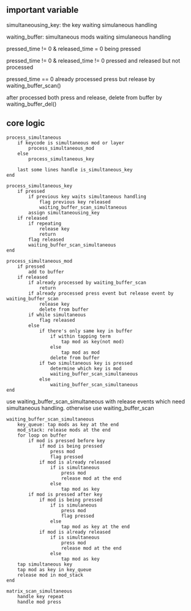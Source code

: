 ## important variable
simultaneousing_key: the key waiting simulaneous handling

waiting_buffer: simultaneous mods waiting simulaneous handling

pressed_time != 0 & released_time = 0 being pressed

pressed_time != 0 & released_time != 0 pressed and released but not processed

pressed_time == 0 already processed press but release by waiting_buffer_scan()

after processed both press and release, delete from buffer by waiting_buffer_del()

## core logic
```
process_simultaneous
	if keycode is simultaneous mod or layer
		process_simultaneous_mod
	else
		process_simultaneous_key

	last some lines handle is_simultaneous_key
end
```

```
process_simultaneous_key
	if pressed
		if previous key waits simultaneous handling
			flag previous key released
			waiting_buffer_scan_simultaneous
		assign simultaneousing_key
	if released
		if repeating
			release key
			return
		flag released
		waiting_buffer_scan_simultaneous
end
```

```
process_simultaneous_mod
	if pressed
		add to buffer
	if released
		if already processed by waiting_buffer_scan
			return
		if already processed press event but release event by waiting_buffer_scan
			release key
			delete from buffer
		if while simultaneous
			flag released
		else
			if there's only same key in buffer
				if within tapping term
					tap mod as key(not mod)
				else
					tap mod as mod
				delete from buffer
			if two simultaneous key is pressed
				determine which key is mod
				waiting_buffer_scan_simultaneous
			else
				waiting_buffer_scan_simultaneous
end
```

use waiting_buffer_scan_simultaneous
with release events which need simultaneous handling.
otherwise use waiting_buffer_scan
```
waiting_buffer_scan_simultaneous
	key_queue: tap mods as key at the end
	mod_stack: release mods at the end
	for loop on buffer
		if mod is pressed before key
			if mod is being pressed
				press mod
				flag pressed
			if mod is already released
				if is simultaneous
					press mod
					release mod at the end
				else
					tap mod as key
		if mod is pressed after key
			if mod is being pressed
				if is simulaneous
					press mod
					flag pressed
				else
					tap mod as key at the end
			if mod is already released
				if is simultaneous
					press mod
					release mod at the end
				else
					tap mod as key
	tap simultaneous key
	tap mod as key in key_queue
	release mod in mod_stack
end
```

```
matrix_scan_simultaneous
	handle key repeat
	handle mod press
```
